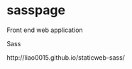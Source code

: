 sasspage
========
<p>Front end web application</p>
<p>Sass</p>
<link>http://liao0015.github.io/staticweb-sass/</link>
